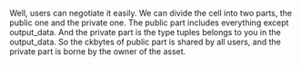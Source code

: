 Well, users can negotiate it easily. We can divide the cell into two parts, the public one and the private one.
The public part includes everything except output_data. And the private part is the type tuples belongs to you in the output_data. So the ckbytes of public part is shared by all users, and the private part is borne by the owner of the asset.